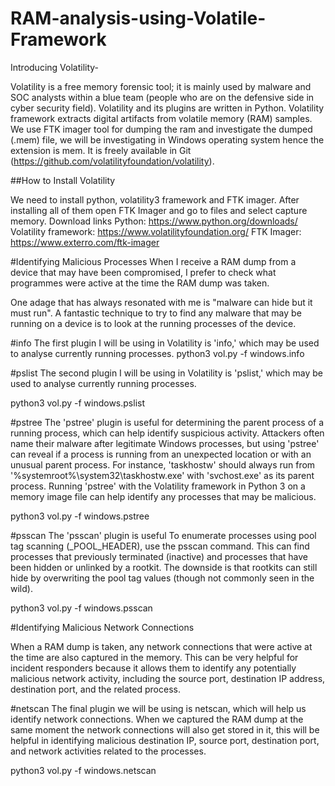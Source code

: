 # RAM-analysis-using-Volatile-Framework

Introducing Volatility-

Volatility is a free memory forensic tool; it is mainly used by malware and SOC analysts within a blue team (people who are on the defensive side in cyber security field). Volatility and its plugins are written in Python. Volatility framework extracts digital artifacts from volatile memory (RAM) samples. We use FTK imager tool for dumping the ram and investigate the dumped (.mem) file, we will be investigating in Windows operating system hence the extension is mem. It is freely available in Git (https://github.com/volatilityfoundation/volatility).

##How to Install Volatility

We need to install python, volatility3 framework and FTK imager. After installing all of them open FTK Imager and go to files and select capture memory.
Download links
Python: https://www.python.org/downloads/
Volatility framework: https://www.volatilityfoundation.org/
FTK Imager: https://www.exterro.com/ftk-imager

#Identifying Malicious Processes
When I receive a RAM dump from a device that may have been compromised, I prefer to check what programmes were active at the time the RAM dump was taken.

One adage that has always resonated with me is "malware can hide but it must run". A fantastic technique to try to find any malware that may be running on a device is to look at the running processes of the device.

#info
  The first plugin I will be using in Volatility is 'info,' which may be used to analyse currently running processes.
  python3 vol.py -f <filename> windows.info
  
#pslist
  The second plugin I will be using in Volatility is 'pslist,' which may be used to analyse currently running processes.

  python3 vol.py -f <filename> windows.pslist
  
#pstree
  The 'pstree' plugin is useful for determining the parent process of a running process, which can help identify suspicious activity. Attackers often name their     malware after legitimate Windows processes, but using 'pstree' can reveal if a process is running from an unexpected location or with an unusual parent process. For instance, 'taskhostw' should always run from '%systemroot%\system32\taskhostw.exe' with 'svchost.exe' as its parent process. Running 'pstree' with the Volatility framework in Python 3 on a memory image file can help identify any processes that may be malicious.
  
  python3 vol.py -f <filename> windows.pstree
  
#psscan
  The 'psscan' plugin is useful To enumerate processes using pool tag scanning (_POOL_HEADER), use the psscan command. This can find processes that previously terminated (inactive) and processes that have been hidden or unlinked by a rootkit. The downside is that rootkits can still hide by overwriting the pool tag values (though not commonly seen in the wild).
  
  python3 vol.py -f <filename> windows.psscan
  
#Identifying Malicious Network Connections
  
  When a RAM dump is taken, any network connections that were active at the time are also captured in the memory. This can be very helpful for incident responders because it allows them to identify any potentially malicious network activity, including the source port, destination IP address, destination port, and the related process.
  
#netscan
  The final plugin we will be using is netscan, which will help us identify network connections. When we captured the RAM dump at the same moment the network connections will also get stored in it, this will be helpful in identifying malicious destination IP, source port, destination port, and network activities related to the processes.

  python3 vol.py -f <filename> windows.netscan
  
  


